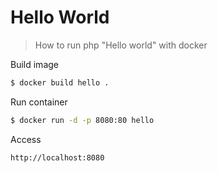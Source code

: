 # Hello World

> How to run php "Hello world" with docker

Build image

```sh
$ docker build hello .
```

Run container

```sh
$ docker run -d -p 8080:80 hello
```

Access

```sh
http://localhost:8080
```